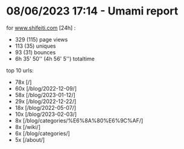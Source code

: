 # 08/06/2023 17:14 - Umami report
for www.shifeiti.com [24h] :

 - 329 (115) page views
 - 113 (35) uniques
 - 93 (31) bounces
 - 6h 35' 50'' (4h 56' 5'') totaltime


top 10 urls:
 - 78x [/]
 - 60x [/blog/2022-12-09/]
 - 58x [/blog/2023-01-12/]
 - 29x [/blog/2022-12-22/]
 - 18x [/blog/2022-05-07/]
 - 10x [/blog/2023-02-03/]
 - 8x [/blog/categories/%E6%8A%80%E6%9C%AF/]
 - 8x [/wiki/]
 - 6x [/blog/categories/]
 - 5x [/about/]


